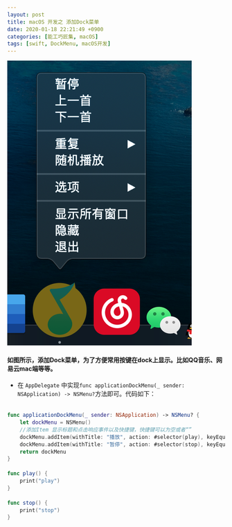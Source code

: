 ```yaml
---
layout: post
title: macOS 开发之 添加Dock菜单
date: 2020-01-18 22:21:49 +0900
categories: [能工巧匠集, macOS]
tags: [swift, DockMenu, macOS开发]
---
```


![](/assets/images/2020/DockMenu.png)


#### 如图所示，添加Dock菜单，为了方便常用按键在dock上显示。比如QQ音乐、网易云mac端等等。

- 在 `AppDelegate` 中实现`func applicationDockMenu(_ sender: NSApplication) -> NSMenu?`方法即可。代码如下：


```swift

func applicationDockMenu(_ sender: NSApplication) -> NSMenu? {
	let dockMenu = NSMenu()
    //添加Item 显示标题和点击响应事件以及快捷键，快捷键可以为空或者“”
    dockMenu.addItem(withTitle: "播放", action: #selector(play), keyEquivalent: "Play")
    dockMenu.addItem(withTitle: "暂停", action: #selector(stop), keyEquivalent: "Stop")
    return dockMenu
}

func play() {
    print("play")
}

func stop() {
    print("stop")
}
```

